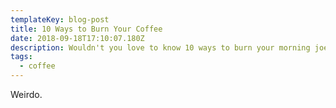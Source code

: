 ```yaml
---
templateKey: blog-post
title: 10 Ways to Burn Your Coffee
date: 2018-09-18T17:10:07.180Z
description: Wouldn't you love to know 10 ways to burn your morning joe?
tags:
  - coffee
---
```

Weirdo.
